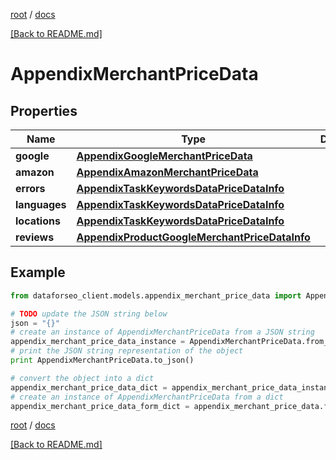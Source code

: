[root](./../ "root") / [docs](./ "docs")

[[Back to README.md]](./../README.md "[Back to README.md]")

# AppendixMerchantPriceData

## Properties

Name | Type | Description | Notes
------------ | ------------- | ------------- | -------------
**google** | [**AppendixGoogleMerchantPriceData**](AppendixGoogleMerchantPriceData.md) |  | [optional]
**amazon** | [**AppendixAmazonMerchantPriceData**](AppendixAmazonMerchantPriceData.md) |  | [optional]
**errors** | [**AppendixTaskKeywordsDataPriceDataInfo**](AppendixTaskKeywordsDataPriceDataInfo.md) |  | [optional]
**languages** | [**AppendixTaskKeywordsDataPriceDataInfo**](AppendixTaskKeywordsDataPriceDataInfo.md) |  | [optional]
**locations** | [**AppendixTaskKeywordsDataPriceDataInfo**](AppendixTaskKeywordsDataPriceDataInfo.md) |  | [optional]
**reviews** | [**AppendixProductGoogleMerchantPriceDataInfo**](AppendixProductGoogleMerchantPriceDataInfo.md) |  | [optional]

## Example

```python
from dataforseo_client.models.appendix_merchant_price_data import AppendixMerchantPriceData

# TODO update the JSON string below
json = "{}"
# create an instance of AppendixMerchantPriceData from a JSON string
appendix_merchant_price_data_instance = AppendixMerchantPriceData.from_json(json)
# print the JSON string representation of the object
print AppendixMerchantPriceData.to_json()

# convert the object into a dict
appendix_merchant_price_data_dict = appendix_merchant_price_data_instance.to_dict()
# create an instance of AppendixMerchantPriceData from a dict
appendix_merchant_price_data_form_dict = appendix_merchant_price_data.from_dict(appendix_merchant_price_data_dict)
```

  

[root](./../ "root") / [docs](./ "docs")

[[Back to README.md]](./../README.md "[Back to README.md]")